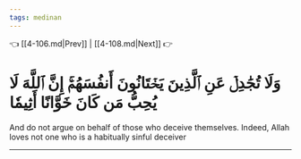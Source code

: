 ```yaml
---
tags: medinan
---
```


👈 [[4-106.md|Prev]] | [[4-108.md|Next]] 👉

# وَلَا تُجَٰدِلۡ عَنِ ٱلَّذِينَ يَخۡتَانُونَ أَنفُسَهُمۡۚ إِنَّ ٱللَّهَ لَا يُحِبُّ مَن كَانَ خَوَّانًا أَثِيمٗا

And do not argue on behalf of those who deceive themselves. Indeed, Allah loves not one who is a habitually sinful deceiver

---

